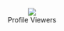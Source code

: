 <div align="center"><img src="https://profile-counter.glitch.me/SLTechnicalTips/count.svg" /><br>Profile Viewers</div>
